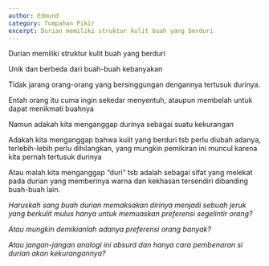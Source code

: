 ```yaml
---
author: Edmund
category: Tumpahan Pikir
excerpt: Durian memiliki struktur kulit buah yang berduri
---
```



Durian memiliki struktur kulit buah yang berduri  

Unik dan berbeda dari buah-buah kebanyakan  

Tidak jarang orang-orang yang bersinggungan dengannya tertusuk durinya. 

Entah orang itu cuma ingin sekedar menyentuh, ataupun membelah untuk dapat menikmati buahnya  

Namun adakah kita menganggap durinya sebagai suatu kekurangan 

Adakah kita menganggap bahwa kulit yang berduri tsb perlu diubah adanya, terlebih-lebih perlu dihilangkan, yang mungkin pemikiran ini muncul karena kita pernah tertusuk durinya  

Atau malah kita menganggap “duri” tsb adalah sebagai sifat yang melekat pada durian yang memberinya warna dan kekhasan tersendiri dibanding buah-buah lain.     
   

*Haruskah sang buah durian memaksakan dirinya menjadi sebuah jeruk yang berkulit mulus hanya untuk memuaskan preferensi segelintir orang?*  

*Atau mungkin demikianlah adanya preferensi orang banyak?*  

*Atau jangan-jangan analogi ini absurd dan hanya cara pembenaran si durian akan kekurangannya?*  